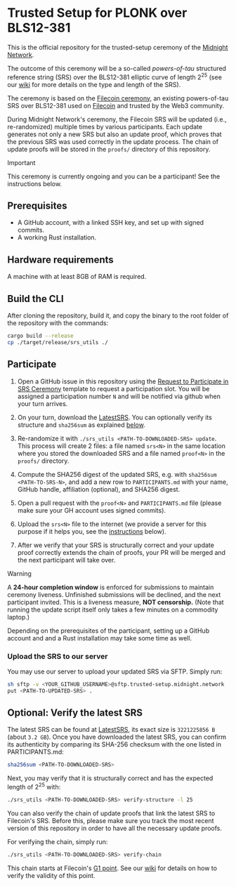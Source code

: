 # Trusted Setup for PLONK over BLS12-381

This is the official repository for the trusted-setup ceremony of the
[Midnight Network](https://midnight.network/).

The outcome of this ceremony will be a so-called *powers-of-tau* structured
reference string (SRS) over the BLS12-381 elliptic curve of length $2^{25}$
(see our [wiki](WIKI.md) for more details on the type and length of the SRS).

The ceremony is based on the
[Filecoin ceremony](https://trusted-setup.filecoin.io/phase1/), an existing
powers-of-tau SRS over BLS12-381 used on [Filecoin](https://filecoin.io/)
and trusted by the Web3 community.

During Midnight Network's ceremony, the Filecoin SRS will be updated 
(i.e., re-randomized) multiple times by various participants. Each update
generates not  only a new SRS but also an update proof, which proves that
the previous SRS was used correctly in the update process. The chain of
update proofs will be stored in the `proofs/` directory of this repository.

> [!IMPORTANT]
> This ceremony is currently ongoing and you can be a participant!
> See the instructions below.

## Prerequisites

* A GitHub account, with a linked SSH key, and set up with signed commits.
* A working Rust installation.

## Hardware requirements
A machine with at least 8GB of RAM is required.

## Build the CLI

After cloning the repository, build it, and copy the binary to the root
folder of the repository with the commands:
```sh
cargo build --release 
cp ./target/release/srs_utils ./
```

## Participate

1. Open a GitHub issue in this repository using the [Request to Participate in SRS
   Ceremony](https://github.com/midnightntwrk/midnight-trusted-setup/issues/new?template=request-participation.md)
   template to request a participation slot. You will be assigned a participation number `N`
   and will be notified via github when your turn arrives.

2. On your turn, download the [LatestSRS]. You can optionally verify its
   structure and `sha256sum` as explained [below](#verify-the-latest-srs).

3. Re-randomize it with `./srs_utils <PATH-TO-DOWNLOADED-SRS> update`. This
   process will create 2 files: a file named `srs<N>` in the same location
   where you stored the downloaded SRS and a file named `proof<N>` in the
   `proofs/` directory.

4. Compute the SHA256 digest of the updated SRS, e.g. with
   `sha256sum <PATH-TO-SRS-N>`, and add a new row to `PARTICIPANTS.md` with
   your name, GitHub handle, affiliation (optional), and SHA256 digest.

5. Open a pull request with the `proof<N>` and `PARTICIPANTS.md` file (please
   make sure your GH account uses signed commits).

6. Upload the `srs<N>` file to the internet (we provide a server for this
   purpose if it helps you, see the
   [instructions](#upload-the-srs-to-our-server) below).

7. After we verify that your SRS is structurally correct and your update
   proof correctly extends the chain of proofs, your PR will be merged and
   the next participant will take over.

> [!WARNING]
>A **24-hour completion window** is enforced for submissions to maintain ceremony
> liveness. Unfinished submissions will be declined, and the next participant invited.
> This is a liveness measure, **NOT censorship.** (Note that running 
> the update script itself only takes a few minutes on a commodity laptop.)

Depending on the prerequisites of the participant, setting up a GitHub
account and and a Rust installation may take some time as well.

### Upload the SRS to our server

You may use our server to upload your updated SRS via SFTP. Simply run:

```sh
sh sftp -v <YOUR_GITHUB_USERNAME>@sftp.trusted-setup.midnight.network
put <PATH-TO-UPDATED-SRS> .
```

## Optional: Verify the latest SRS

The latest SRS can be found at [LatestSRS], its exact size is `3221225856 B`
(about `3.2 GB`). Once you have downloaded the latest SRS, you can confirm its
authenticity by comparing its SHA-256 checksum with the one listed in
PARTICIPANTS.md:
```sh
sha256sum <PATH-TO-DOWNLOADED-SRS>
```

Next, you may verify that it is structurally correct and has the expected
length of $2^{25}$ with:
```sh
./srs_utils <PATH-TO-DOWNLOADED-SRS> verify-structure -l 25
```

You can also verify the chain of update proofs that link the latest SRS to
Filecoin's SRS. Before this, please make sure you track the most recent version
of this repository in order to have all the necessary update proofs.

For verifying the chain, simply run:

```sh
./srs_utils <PATH-TO-DOWNLOADED-SRS> verify-chain
```

This chain starts at Filecoin's [G1 point](filecoin_srs_g1_point).
See our [wiki](WIKI.md) for details on how to verify the validity of this
point.

[LatestSRS]: https://srs.midnight.network/current_srs/powers_of_tau
